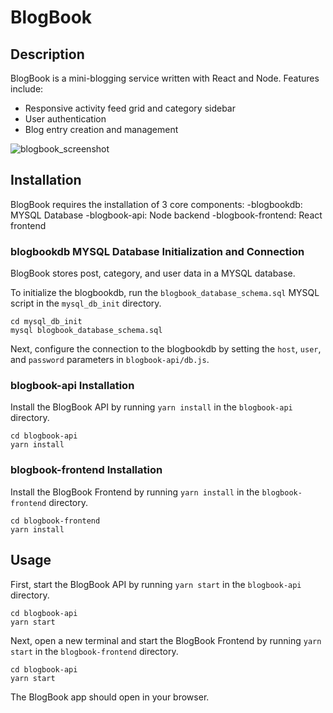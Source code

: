 # BlogBook
## Description
BlogBook is a mini-blogging service written with React and Node. Features include:
- Responsive activity feed grid and category sidebar
- User authentication
- Blog entry creation and management

![blogbook_screenshot](https://github.com/jvorisgit/blogbook/assets/11342956/29a0e20e-255c-4c89-b095-3adae337b265)

## Installation
BlogBook requires the installation of 3 core components:
-blogbookdb: MYSQL Database 
-blogbook-api: Node backend
-blogbook-frontend: React frontend

### blogbookdb MYSQL Database Initialization and Connection
BlogBook stores post, category, and user data in a MYSQL database. 

To initialize the blogbookdb, run the `blogbook_database_schema.sql` MYSQL script in the `mysql_db_init` directory.

```
cd mysql_db_init
mysql blogbook_database_schema.sql
```

Next, configure the connection to the blogbookdb by setting the `host`, `user`, and `password` parameters in `blogbook-api/db.js`.

### blogbook-api Installation

Install the BlogBook API by running `yarn install` in the `blogbook-api` directory.

```
cd blogbook-api
yarn install
```

### blogbook-frontend Installation

Install the BlogBook Frontend by running `yarn install` in the `blogbook-frontend` directory.

```
cd blogbook-frontend
yarn install
```

## Usage

First, start the BlogBook API by running `yarn start` in the  `blogbook-api` directory.

```
cd blogbook-api
yarn start
```

Next, open a new terminal and start the BlogBook Frontend by running `yarn start` in the  `blogbook-frontend` directory.

```
cd blogbook-api
yarn start
```

The BlogBook app should open in your browser.

